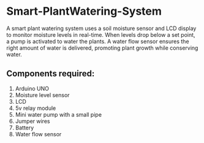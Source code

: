 # Smart-PlantWatering-System
A smart plant watering system uses a soil moisture sensor and LCD display to monitor moisture levels in real-time. When levels drop below a set point, a pump is activated to water the plants. A water flow sensor ensures the right amount of water is delivered, promoting plant growth while conserving water.

## Components required: 
1. Arduino UNO
2. Moisture level sensor 
3. LCD  
4. 5v relay module 
5. Mini water pump with a small pipe 
6. Jumper wires 
7. Battery 
8. Water flow sensor 

